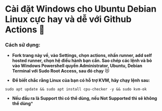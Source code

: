 # Cài đặt Windows cho Ubuntu Debian Linux cực hay và dễ với Github Actions 🍎


### Cách sử dụng:

+ **Fork trang này về, vào Settings, chọn actions, nhấn runner, add self hosted runner, chọn hệ điều hành bạn cần. Sao chép các lệnh và bỏ vào Windows Powershell quyền Administrator, Ubuntu, Debian Terminal với Sudo Root Access, sau đó chạy** 😻

+ **Để biết chắc rằng Linux của bạn có hỗ trợ KVM, hãy chạy lệnh sau:**
```
sudo apt update && sudo apt install cpu-checker -y && sudo kvm-ok
```
+ **Nếu đầu ra là Support thì có thể dùng, nếu Not Supported thì sẽ không thể dùng***
